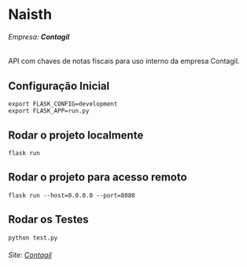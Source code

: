 # Naisth

###### Empresa: **Contagil**

API com chaves de notas fiscais para uso interno da empresa Contagil. 

## Configuração Inicial

```
export FLASK_CONFIG=development
export FLASK_APP=run.py
```

## Rodar o projeto localmente

```
flask run
```

## Rodar o projeto para acesso remoto

```
flask run --host=0.0.0.0 --port=8080
```

## Rodar os Testes

```
python test.py
```

###### Site: [Contagil](http://www.contagilpb.com.br/)